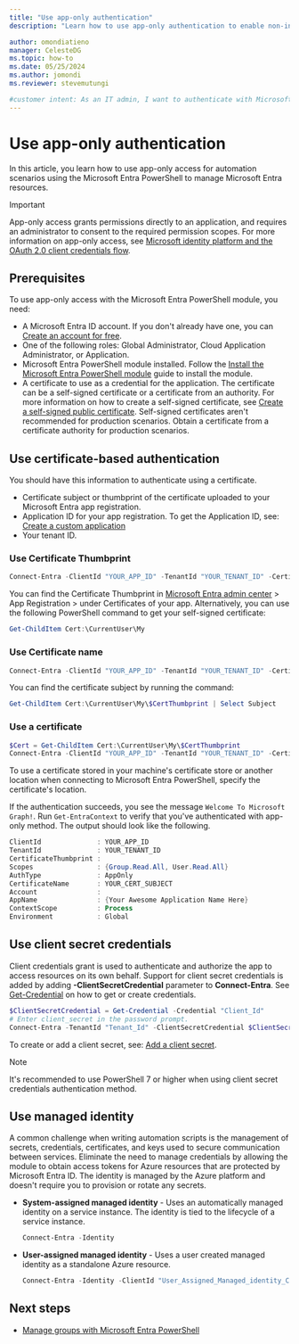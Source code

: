 ```yaml
---
title: "Use app-only authentication"
description: "Learn how to use app-only authentication to enable non-interactive scenarios with the Microsoft Entra PowerShell module."

author: omondiatieno
manager: CelesteDG
ms.topic: how-to
ms.date: 05/25/2024
ms.author: jomondi
ms.reviewer: stevemutungi

#customer intent: As an IT admin, I want to authenticate with Microsoft Entra using app-only access, so that I can perform non-interactive operations, using the Microsoft Entra PowerShell module to manage Microsoft Entra resources.
---
```


# Use app-only authentication

In this article, you learn how to use app-only access for automation scenarios using the Microsoft Entra PowerShell to manage Microsoft Entra resources.

> [!IMPORTANT]
> App-only access grants permissions directly to an application,
> and requires an administrator to consent to the required permission scopes.
> For more information on app-only access, see
> [Microsoft identity platform and the OAuth 2.0 client credentials flow][client-cred-flow].

## Prerequisites

To use app-only access with the Microsoft Entra PowerShell module, you need:

- A Microsoft Entra ID account. If you don't already have one, you can
  [Create an account for free][entra-id-account].
- One of the following roles: Global Administrator, Cloud Application Administrator, or Application.
- Microsoft Entra PowerShell module installed. Follow the [Install the Microsoft Entra PowerShell module][installation] guide to install the module.
- A certificate to use as a credential for the application. The certificate can be a self-signed certificate or a certificate from an authority. For more information on how to create a self-signed certificate, see [Create a self-signed public certificate][self-signed-cert]. Self-signed certificates aren't recommended for production scenarios. Obtain a certificate from a certificate authority for production scenarios.

## Use certificate-based authentication

You should have this information to authenticate using a certificate.

- Certificate subject or thumbprint of the certificate uploaded to your Microsoft Entra app registration.
- Application ID for your app registration. To get the Application ID, see: [Create a custom application][create-custom-application]
- Your tenant ID.

### Use Certificate Thumbprint

```powershell
Connect-Entra -ClientId "YOUR_APP_ID" -TenantId "YOUR_TENANT_ID" -CertificateThumbprint "YOUR_CERT_THUMBPRINT"
```

You can find the Certificate Thumbprint in [Microsoft Entra admin center][entra-admin-center] > App Registration > under Certificates of your app. Alternatively, you can use the following PowerShell command to get your self-signed certificate:

```powershell
Get-ChildItem Cert:\CurrentUser\My
```

### Use Certificate name

```powershell
Connect-Entra -ClientId "YOUR_APP_ID" -TenantId "YOUR_TENANT_ID" -CertificateName "YOUR_CERT_SUBJECT"
```

You can find the certificate subject by running the command:

```powershell
Get-ChildItem Cert:\CurrentUser\My\$CertThumbprint | Select Subject
```

### Use a certificate

```powershell
$Cert = Get-ChildItem Cert:\CurrentUser\My\$CertThumbprint
Connect-Entra -ClientId "YOUR_APP_ID" -TenantId "YOUR_TENANT_ID" -Certificate $Cert
```

To use a certificate stored in your machine's certificate store or another
location when connecting to Microsoft Entra PowerShell, specify the
certificate's location.

If the authentication succeeds, you see the message
`Welcome To Microsoft Graph!`. Run `Get-EntraContext` to verify that you've
authenticated with app-only method. The output should look like the following.

```powershell
ClientId              : YOUR_APP_ID
TenantId              : YOUR_TENANT_ID
CertificateThumbprint :
Scopes                : {Group.Read.All, User.Read.All}
AuthType              : AppOnly
CertificateName       : YOUR_CERT_SUBJECT
Account               :
AppName               : {Your Awesome Application Name Here}
ContextScope          : Process
Environment           : Global
```

## Use client secret credentials

Client credentials grant is used to authenticate and authorize the app to access resources on its own behalf. Support for client secret credentials is added by adding **-ClientSecretCredential** parameter to **Connect-Entra**. See [Get-Credential][get-credential] on how to get or create credentials.

```powershell
$ClientSecretCredential = Get-Credential -Credential "Client_Id"
# Enter client_secret in the password prompt.
Connect-Entra -TenantId "Tenant_Id" -ClientSecretCredential $ClientSecretCredential
```

To create or add a client secret, see: [Add a client secret][add-client-secret].

>[!NOTE]
>It's recommended to use PowerShell 7 or higher when using client secret credentials authentication method.

## Use managed identity

A common challenge when writing automation scripts is the management of secrets, credentials, certificates, and keys used to secure communication between services. Eliminate the need to manage credentials by allowing the module to obtain access tokens for Azure resources that are protected by Microsoft Entra ID. The identity is managed by the Azure platform and doesn't require you to provision or rotate any secrets.

- **System-assigned managed identity** - Uses an automatically managed identity on a service instance. The identity is tied to the lifecycle of a service instance.

  ```powershell
  Connect-Entra -Identity
  ```

- **User-assigned managed identity** - Uses a user created managed identity as a standalone Azure resource.

  ```powershell
  Connect-Entra -Identity -ClientId "User_Assigned_Managed_identity_Client_Id"
  ```

## Next steps

- [Manage groups with Microsoft Entra PowerShell][manage-groups]

<!-- link references -->
[client-cred-flow]: /entra/identity-platform/v2-oauth2-client-creds-grant-flow
[entra-id-account]: https://azure.microsoft.com/free/?WT.mc_id=A261C142F
[installation]: installation.md
[self-signed-cert]: /entra/identity-platform/howto-create-self-signed-certificate
[create-custom-application]: create-custom-application.md
[get-credential]: /powershell/module/microsoft.powershell.security/get-credential
[entra-admin-center]: https://entra.microsoft.com
[add-client-secret]: /entra/identity-platform/quickstart-register-app#add-a-client-secret
[manage-groups]: manage-groups.md
